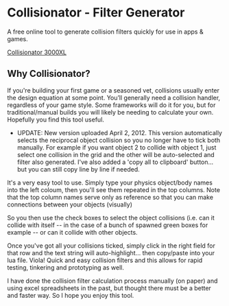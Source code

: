 # Collisionator - Filter Generator
A free online tool to generate collision filters quickly for use in apps & games.

[Collisionator 3000XL](http://labs.zanuka.com/collisionator3000XL/index.html)

## Why Collisionator?
If you're building your first game or a seasoned vet, collisions usually enter the design equation at some point. You’ll generally need a collision handler, regardless of your game style. Some frameworks will do it for you, but for traditional/manual builds you will likely be needing to calculate your own. Hopefully you find this tool useful.

* UPDATE: New version uploaded April 2, 2012. This version automatically selects the reciprocal object collision so you no longer have to tick both manually. For example if you want object 2 to collide with object 1, just select one collision in the grid and the other will be auto-selected and filter also generated.
I've also added a 'copy all to clipboard' button... but you can still copy line by line if needed.

It's a very easy tool to use. Simply type your physics object/body names into the left coloum, then you'll see them repeated in the top columns. Note that the top column names serve only as reference so that you can make connections between your objects (visually)

So you then use the check boxes to select the object collisions (i.e. can it collide with itself -- in the case of a bunch of spawned green boxes for example -- or can it collide with other objects.

Once you've got all your collisions ticked, simply click in the right field for that row and the text string will auto-highlight... then copy/paste into your lua file. Viola! Quick and easy collision filters and this allows for rapid testing, tinkering and prototyping as well.

I have done the collision filter calculation process manually (on paper) and using excel spreadsheets in the past, but thought there must be a better and faster way. So I hope you enjoy this tool.
